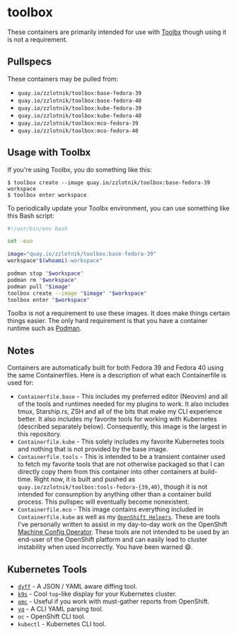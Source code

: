 # toolbox

These containers are primarily intended for use with
[Toolbx](https://github.com/containers/toolbox) though using it is not a
requirement.

## Pullspecs

These containers may be pulled from:

- `quay.io/zzlotnik/toolbox:base-fedora-39`
- `quay.io/zzlotnik/toolbox:base-fedora-40`
- `quay.io/zzlotnik/toolbox:kube-fedora-39`
- `quay.io/zzlotnik/toolbox:kube-fedora-40`
- `quay.io/zzlotnik/toolbox:mco-fedora-39`
- `quay.io/zzlotnik/toolbox:mco-fedora-40`


## Usage with Toolbx

If you're using Toolbx, you do something like this:

```console
$ toolbox create --image quay.io/zzlotnik/toolbox:base-fedora-39 workspace
$ toolbox enter workspace
```

To periodically update your Toolbx environment, you can use something like this
Bash script:

```bash
#!/usr/bin/env bash

set -euo

image="quay.io/zzlotnik/toolbox:base-fedora-39"
workspace"$(whoami)-workspace"

podman stop "$workspace"
podman rm "$workspace"
podman pull "$image"
toolbox create --image "$image" "$workspace"
toolbox enter "$workspace"
```

Toolbx is not a requirement to use these images. It does make things certain
things easier. The only hard requirement is that you have a container runtime
such as [Podman](https://podman.io).

## Notes

Containers are automatically built for both Fedora 39 and Fedora 40 using the
same Containerfiles. Here is a description of what each Containerfile is used
for:

- `Containerfile.base` - This includes my preferred editor (Neovim) and all of
  the tools and runtimes needed for my plugins to work. It also includes tmux,
  Starship.rs, ZSH and all of the bits that make my CLI experience better. It
  also includes my favorite tools for working with Kubernetes (described
  separately below). Consequently, this image is the largest in this repository.
- `Containerfile.kube` - This solely includes my favorite Kubernetes tools and
  nothing that is not provided by the base image.
- `Containerfile.tools` - This is intended to be a transient container used to
  fetch my favorite tools that are not otherwise packaged so that I can
  directly copy them from this container into other containers at build-time.
  Right now, it is built and pushed as
  `quay.io/zzlotnik/toolbos:tools-fedora-{39,40}`, though it is not intended
  for consumption by anything other than a container build process. This
  pullspec will eventually become nonexistent.
- `Containerfile.mco` - This image contains everything included in
  `Containerfile.kube` as well as my [`OpenShift Helpers`](https://github.com/cheesesashimi/zacks-openshift-helpers). These
  are tools I've personally written to assist in my day-to-day work on the
  OpenShift [Machine Config Operator](https://github.com/openshift/machine-config-operator). These tools
  are not intended to be used by an end-user of the OpenShift platform and can
  easily lead to cluster instability when used incorrectly. You have been
  warned :smile:.

## Kubernetes Tools

- [`dyff`](https://github.com/homeport/dyff) - A JSON / YAML aware diffing tool.
- [`k9s`](https://github.com/derailed/k9s) - Cool `top`-like display for your Kubernetes cluster.
- [`omc`](https://github.com/gmeghnani/omc) - Useful if you work with must-gather reports from OpenShift.
- [`yq`](https://github.com/mikefarah/yq) - A CLI YAML parsing tool.
- `oc` - OpenShift CLI tool.
- `kubectl` - Kubernetes CLI tool.
